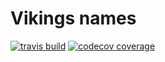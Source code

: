 # Vikings names

[![travis build](https://img.shields.io/travis/stanx12/vikings-names?style=flat-square)](https://travis-ci.org/github/stanx12/vikings-names)
[![codecov coverage](https://img.shields.io/codecov/c/github/stanx12/vikings-names?style=flat-square)](https://codecov.io/github/stanx12/vikings-names)
